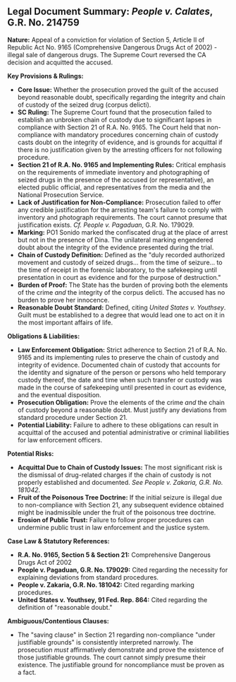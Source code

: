 ## Legal Document Summary: *People v. Calates*, G.R. No. 214759

**Nature:** Appeal of a conviction for violation of Section 5, Article II of Republic Act No. 9165 (Comprehensive Dangerous Drugs Act of 2002) - illegal sale of dangerous drugs. The Supreme Court reversed the CA decision and acquitted the accused.

**Key Provisions & Rulings:**

*   **Core Issue:** Whether the prosecution proved the guilt of the accused beyond reasonable doubt, specifically regarding the integrity and chain of custody of the seized drug (corpus delicti).
*   **SC Ruling:**  The Supreme Court found that the prosecution failed to establish an unbroken chain of custody due to significant lapses in compliance with Section 21 of R.A. No. 9165. The Court held that non-compliance with mandatory procedures concerning chain of custody casts doubt on the integrity of evidence, and is grounds for acquittal if there is no justification given by the arresting officers for not following procedure.
*   **Section 21 of R.A. No. 9165 and Implementing Rules:** Critical emphasis on the requirements of immediate inventory and photographing of seized drugs in the presence of the accused (or representative), an elected public official, and representatives from the media and the National Prosecution Service.
*   **Lack of Justification for Non-Compliance:** Prosecution failed to offer any credible justification for the arresting team's failure to comply with inventory and photograph requirements. The court cannot presume that justification exists. *Cf.* *People v. Pagaduan*, G.R. No. 179029.
*   **Marking:** PO1 Sonido marked the confiscated drug at the place of arrest but not in the presence of Dina. The unilateral marking engendered doubt about the integrity of the evidence presented during the trial.
*   **Chain of Custody Definition:** Defined as the "duly recorded authorized movement and custody of seized drugs… from the time of seizure… to the time of receipt in the forensic laboratory, to the safekeeping until presentation in court as evidence and for the purpose of destruction."
*   **Burden of Proof:** The State has the burden of proving both the elements of the crime *and* the integrity of the corpus delicti. The accused has no burden to prove her innocence.
*   **Reasonable Doubt Standard:** Defined, citing *United States v. Youthsey*. Guilt must be established to a degree that would lead one to act on it in the most important affairs of life.

**Obligations & Liabilities:**

*   **Law Enforcement Obligation:** Strict adherence to Section 21 of R.A. No. 9165 and its implementing rules to preserve the chain of custody and integrity of evidence. Documented chain of custody that accounts for the identity and signature of the person or persons who held temporary custody thereof, the date and time when such transfer or custody was made in the course of safekeeping until presented in court as evidence, and the eventual disposition.
*   **Prosecution Obligation:** Prove the elements of the crime *and* the chain of custody beyond a reasonable doubt. Must justify any deviations from standard procedure under Section 21.
*   **Potential Liability:** Failure to adhere to these obligations can result in acquittal of the accused and potential administrative or criminal liabilities for law enforcement officers.

**Potential Risks:**

*   **Acquittal Due to Chain of Custody Issues:**  The most significant risk is the dismissal of drug-related charges if the chain of custody is not properly established and documented. *See People v. Zakaria, G.R. No. 181042*.
*   **Fruit of the Poisonous Tree Doctrine:** If the initial seizure is illegal due to non-compliance with Section 21, any subsequent evidence obtained might be inadmissible under the fruit of the poisonous tree doctrine.
*   **Erosion of Public Trust:** Failure to follow proper procedures can undermine public trust in law enforcement and the justice system.

**Case Law & Statutory References:**

*   **R.A. No. 9165, Section 5 & Section 21:** Comprehensive Dangerous Drugs Act of 2002
*   **People v. Pagaduan, G.R. No. 179029:**  Cited regarding the necessity for explaining deviations from standard procedures.
*   **People v. Zakaria, G.R. No. 181042:** Cited regarding marking procedures.
*   **United States v. Youthsey, 91 Fed. Rep. 864:**  Cited regarding the definition of "reasonable doubt."

**Ambiguous/Contentious Clauses:**

*   The "saving clause" in Section 21 regarding non-compliance "under justifiable grounds" is consistently interpreted narrowly. The prosecution *must* affirmatively demonstrate and prove the existence of those justifiable grounds. The court cannot simply presume their existence. The justifiable ground for noncompliance must be proven as a fact.
